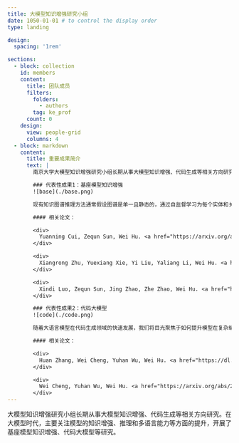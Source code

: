 ```yaml
---
title: 大模型知识增强研究小组
date: 1050-01-01 # to control the display order
type: landing

design:
  spacing: '1rem'

sections:
  - block: collection
    id: members
    content:
      title: 团队成员
      filters:
        folders:
          - authors
        tag: ke_prof
      count: 0
    design:
      view: people-grid
      columns: 4
  - block: markdown
    content:
      title: 重要成果简介
      text: |
        南京大学大模型知识增强研究小组长期从事大模型知识增强、代码生成等相关方向研究。在大模型时代，主要关注模型的知识增强、推理和多语言能力等方面的提升，开展了基座模型知识增强、代码大模型等研究。

        ### 代表性成果1：基座模型知识增强
        ![base](./base.png)

        现有知识图谱推理方法通常假设图谱是单一且静态的，通过自监督学习为每个实体和关系生成向量表征，并设计打分函数进行推理。然而，真实世界中的知识图谱往往是多源且动态更新的。针对多源知识图谱推理，我们提出了一种基于上下文提示图的通用知识图谱推理基座模型。该模型利用提示图作为上下文，建模多源知识图谱的通用推理模式，并通过统一分词器实现知识图谱的通用表征。通过仅在3个通用知识图谱上预训练该基座模型，在转导式和归纳式链接预测任务设定下的43个知识图谱数据集上进行了广泛实验。结果表明，该基座模型在多源知识图谱上具有通用推理能力，并在大多数数据集上取得比现有有监督先进方法更优的预测性能。

        #### 相关论文：

        <div>
          Yuanning Cui, Zequn Sun, Wei Hu. <a href="https://arxiv.org/abs/2410.12288">A prompt-based knowledge graph foundation model for universal in-context reasoning</a>. NeurIPS, 2024.
        </div>

        <div>
          Xiangrong Zhu, Yuexiang Xie, Yi Liu, Yaliang Li, Wei Hu. <a href="placeholder">Knowledge graph-guided retrieval augmented generation</a>. NAACL, 2025.
        </div>

        <div>
          Xindi Luo, Zequn Sun, Jing Zhao, Zhe Zhao, Wei Hu. <a href="https://arxiv.org/abs/2403.14950">KnowLA: Enhancing parameter-efficient finetuning with knowledgeable adaptation</a>. NAACL, 7146–7159, 2024.
        </div>

        ### 代表性成果2：代码大模型
        ![code](./code.png)

        随着大语言模型在代码生成领域的快速发展，我们将目光聚焦于如何提升模型在复杂编程场景中的推理能力，提出了基于多计划探索和反馈驱动优化的智能代码生成框架——PairCoder。该框架借鉴软件工程中的结对编程理念，设计了两个协作式智能代理：Navigator 和 Driver。Navigator 负责从高层次分析问题，生成多种潜在解决方案计划，并根据执行反馈动态调整策略；Driver 专注于具体的代码生成、测试和修复任务。两者通过多轮迭代协作，实现代码生成的全局探索与逐步优化。在5个代码生成基准数据集和3个基座模型上的实验表明，该方法在准确率上显著优于现有方法，尤其在复杂编程问题中表现出卓越的性能，同时保持了较高的计算效率和成本可控性。

        #### 相关论文：

        <div>
          Huan Zhang, Wei Cheng, Yuhan Wu, Wei Hu. <a href="https://dl.acm.org/doi/abs/10.1145/3691620.3695506">A pair programming framework for code generation via multi-plan exploration and feedback-driven refinement</a>. ASE, 1319–1331, 2024. Distinguished paper award.
        </div>

        <div>
          Wei Cheng, Yuhan Wu, Wei Hu. <a href="https://arxiv.org/abs/2405.19782">Dataflow-guided retrieval augmentation for repository-level code completion</a>. ACL, 7957–7977, 2024.
        </div>
---
```


大模型知识增强研究小组长期从事大模型知识增强、代码生成等相关方向研究。在大模型时代，主要关注模型的知识增强、推理和多语言能力等方面的提升，开展了基座模型知识增强、代码大模型等研究。
